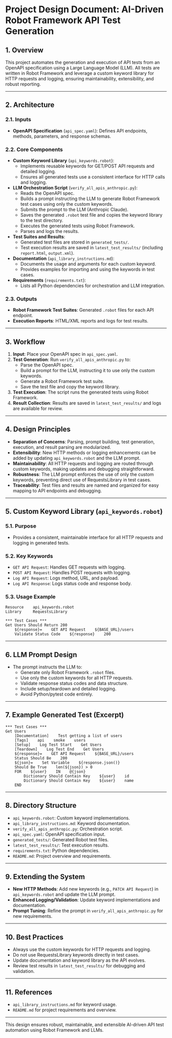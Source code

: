 # Project Design Document: AI-Driven Robot Framework API Test Generation

## 1. Overview
This project automates the generation and execution of API tests from an OpenAPI specification using a Large Language Model (LLM). All tests are written in Robot Framework and leverage a custom keyword library for HTTP requests and logging, ensuring maintainability, extensibility, and robust reporting.

---

## 2. Architecture

### 2.1. Inputs
- **OpenAPI Specification** (`api_spec.yaml`): Defines API endpoints, methods, parameters, and response schemas.

### 2.2. Core Components
- **Custom Keyword Library** (`api_keywords.robot`):
  - Implements reusable keywords for GET/POST API requests and detailed logging.
  - Ensures all generated tests use a consistent interface for HTTP calls and logging.
- **LLM Orchestration Script** (`verify_all_apis_anthropic.py`):
  - Reads the OpenAPI spec.
  - Builds a prompt instructing the LLM to generate Robot Framework test cases using only the custom keywords.
  - Submits the prompt to the LLM (Anthropic Claude).
  - Saves the generated `.robot` test file and copies the keyword library to the test directory.
  - Executes the generated tests using Robot Framework.
  - Parses and logs the results.
- **Test Suites and Results**:
  - Generated test files are stored in `generated_tests/`.
  - Test execution results are saved in `latest_test_results/` (including `report.html`, `output.xml`).
- **Documentation** (`api_library_instructions.md`):
  - Documents the usage and arguments for each custom keyword.
  - Provides examples for importing and using the keywords in test cases.
- **Requirements** (`requirements.txt`):
  - Lists all Python dependencies for orchestration and LLM integration.

### 2.3. Outputs
- **Robot Framework Test Suites**: Generated `.robot` files for each API endpoint.
- **Execution Reports**: HTML/XML reports and logs for test results.

---

## 3. Workflow

1. **Input**: Place your OpenAPI spec in `api_spec.yaml`.
2. **Test Generation**: Run `verify_all_apis_anthropic.py` to:
   - Parse the OpenAPI spec.
   - Build a prompt for the LLM, instructing it to use only the custom keywords.
   - Generate a Robot Framework test suite.
   - Save the test file and copy the keyword library.
3. **Test Execution**: The script runs the generated tests using Robot Framework.
4. **Result Collection**: Results are saved in `latest_test_results/` and logs are available for review.

---

## 4. Design Principles

- **Separation of Concerns**: Parsing, prompt building, test generation, execution, and result parsing are modularized.
- **Extensibility**: New HTTP methods or logging enhancements can be added by updating `api_keywords.robot` and the LLM prompt.
- **Maintainability**: All HTTP requests and logging are routed through custom keywords, making updates and debugging straightforward.
- **Robustness**: The LLM prompt enforces the use of only the custom keywords, preventing direct use of RequestsLibrary in test cases.
- **Traceability**: Test files and results are named and organized for easy mapping to API endpoints and debugging.

---

## 5. Custom Keyword Library (`api_keywords.robot`)

### 5.1. Purpose
- Provides a consistent, maintainable interface for all HTTP requests and logging in generated tests.

### 5.2. Key Keywords
- `GET API Request`: Handles GET requests with logging.
- `POST API Request`: Handles POST requests with logging.
- `Log API Request`: Logs method, URL, and payload.
- `Log API Response`: Logs status code and response body.

### 5.3. Usage Example
```robot
Resource    api_keywords.robot
Library     RequestsLibrary

*** Test Cases ***
Get Users Should Return 200
    ${response}=    GET API Request    ${BASE_URL}/users
    Validate Status Code    ${response}    200
```

---

## 6. LLM Prompt Design
- The prompt instructs the LLM to:
  - Generate only Robot Framework `.robot` files.
  - Use only the custom keywords for all HTTP requests.
  - Validate response status codes and data structure.
  - Include setup/teardown and detailed logging.
  - Avoid Python/pytest code entirely.

---

## 7. Example Generated Test (Excerpt)
```
*** Test Cases ***
Get Users
    [Documentation]    Test getting a list of users
    [Tags]    api    smoke    users
    [Setup]    Log Test Start    Get Users
    [Teardown]    Log Test End    Get Users
    ${response}=    GET API Request    ${BASE_URL}/users
    Status Should Be    200
    ${json}=    Set Variable    ${response.json()}
    Should Be True    len(${json}) > 0
    FOR    ${user}    IN    @{json}
        Dictionary Should Contain Key    ${user}    id
        Dictionary Should Contain Key    ${user}    name
    END
```

---

## 8. Directory Structure
- `api_keywords.robot`: Custom keyword implementations.
- `api_library_instructions.md`: Keyword documentation.
- `verify_all_apis_anthropic.py`: Orchestration script.
- `api_spec.yaml`: OpenAPI specification input.
- `generated_tests/`: Generated Robot test files.
- `latest_test_results/`: Test execution results.
- `requirements.txt`: Python dependencies.
- `README.md`: Project overview and requirements.

---

## 9. Extending the System
- **New HTTP Methods**: Add new keywords (e.g., `PATCH API Request`) in `api_keywords.robot` and update the LLM prompt.
- **Enhanced Logging/Validation**: Update keyword implementations and documentation.
- **Prompt Tuning**: Refine the prompt in `verify_all_apis_anthropic.py` for new requirements.

---

## 10. Best Practices
- Always use the custom keywords for HTTP requests and logging.
- Do not use RequestsLibrary keywords directly in test cases.
- Update documentation and keyword library as the API evolves.
- Review test results in `latest_test_results/` for debugging and validation.

---

## 11. References
- `api_library_instructions.md` for keyword usage.
- `README.md` for project requirements and overview.

---

This design ensures robust, maintainable, and extensible AI-driven API test automation using Robot Framework and LLMs.
